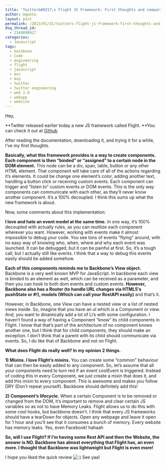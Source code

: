 ```yaml
---
title: 'Twitter&#8217;s Flight JS Framework: First thoughts and comparison with Backbone'
author: mgonto
layout: post
permalink: /2013/01/31/twitters-flight-js-framework-first-thoughts-and-comparison-with-backbone/
dsq_thread_id:
  - 2349898927
categories:
  - Javascript
tags:
  - backbone
  - Code
  - engineering
  - flight
  - javascript
  - mvc
  - mvp
  - twitter
  - twitter engineering
  - web 2.0
  - webapp
  - website
---
```

Hey,

**Twitter released earlier today a new JS framework called Flight. **You can check it out at <a title="Github" href="https://github.com/twitter/flight/blob/master/README.md" target="_blank">Github</a>

After reading the documentation, downloading it, and trying it for a while, I&#8217;ve my first thoughts.

**Basically, what this framework provides is a way to create components. Each component is then &#8220;binded&#8221; or &#8220;assigned&#8221; to a certain node in the DOM element.** This node can be a div, span, table, button or any other HTML element. That component will take care of all of the actions regarding it&#8217;s elements. It could be change one element&#8217;s color, adding another text, handling a button click or receiving custom events. Each component can trigger and &#8220;listen to&#8221; custom events or DOM events. This is the only way components can communicate with each other, as they&#8217;ll never know another component. It&#8217;s a 100% decoupled. I think this sums up what the new framework is about.

Now, some comments about this implementation:

**I love and hate an event model at the same time.** In one way, it&#8217;s 100% decoupled with actually rules, as you can reutilize each component wherever you want. However, working with events make it almost impossible to debug your code. You see tons of events &#8220;flying&#8221; around, with no easy way of knowing who, when, where and why each event was launched. It can be debugged, but it can be painful at first. So, it&#8217;s a tough call, but I actually still like events. I think that a way to debug this events easily should be added somehow.

**Each of this components reminds me to Backbone&#8217;s View object.** Backbone is a very well known MVP for JavaScript. In backbone each view is binded to an element as well, which can be received as a parameter, and then you can hook to both dom events and custom events. **However, Backbone also has a Router (to handle URL changes via HTML5&#8242;s pushState or #!), models (Which can call your RestAPI easily)** and that&#8217;s it.

However, in Backbone, one View can have a nested view or a list of nested views inside. So, imagine that you have an ul which is a Component or view. And, you want to dinamically add a lot of Li&#8217;s with some configuration. I haven&#8217;t found a way of having a Component &#8220;know&#8221; its child components in Flight. I know that that&#8217;s part of the architecture of no component knows another one, but I think that for child components, they should make an exception. I don&#8217;t think that a parent with its child should communicate via events. So, I do like that of Backbone and not on Flight.

**What does Flight do really well? In my opinion 2 things.**

**1) Mixins. I love Flight&#8217;s mixins.** You can create some &#8220;common&#8221; behaviour that can then be easily added to any component. So, let&#8217;s assume that all your components need to turn red if an event coolEvent is triggered. Instead of coding this in every Component, we just create a mixin that does it, and add this mixin to every component. This is awesome and makes you follow DRY (Don&#8217;t repeat yourself). Backbone should definitely add this!

**2) Component&#8217;s lifecycle.** When a certain Component is to be removed or changed from the DOM, it&#8217;s important to remove and clear certain JS variables so as not to have Memory Leaks. Flight allows us to do this with some cool hooks, but backbone doesn&#8217;t. I think that every JS frameworks should have a tearDown for objects. Open any webpage and leave it open for 1 hour and you&#8217;ll see that it consumes a bunch of memory. Every website has memory leaks. Yes, even Facebook! hahaah

**So, will I use Flight? If I&#8217;m having some Rest API and then the Website, the answer is NO. Backbone has almost everything that Flight has, an even more. I thought that Backbone was lightweight but Flight is even more!**

I hope you liked the quick review <img src="http://gon.to/wp-includes/images/smilies/icon_smile.gif" alt=":)" class="wp-smiley" /> See yaa!